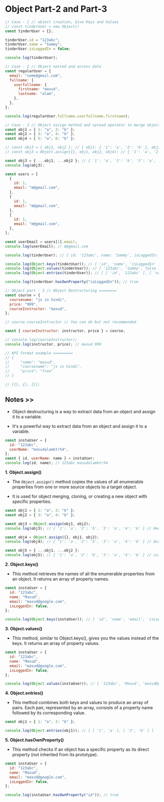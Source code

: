 # Object Part-2 and Part-3

```javascript
// Case - 1 // object creation, Give Keys and Values
// const tinderUser = new Object()
const tinderUser = {};

tinderUser.id = "123abc";
tinderUser.name = "Sammy";
tinderUser.isLoggedIn = false;

console.log(tinderUser);

// Case - 2 // Object nested and access data
const regularUser = {
  email: "some@gmail.com",
  fullname: {
    userfullname: {
      firstname: "masud",
      lastname: "alam",
    },
  },
};

console.log(regularUser.fullname.userfullname.firstname);

// Case - 3 // Object assign method and spread operator to merge objects
const obj1 = { 1: "a", 2: "b" };
const obj2 = { 3: "a", 4: "b" };
const obj4 = { 5: "a", 6: "b" };

// const obj3 = { obj1, obj2 }; // { obj1: { '1': 'a', '2': 'b' }, obj2: { '3': 'a', '4': 'b' } }
// const obj3 = Object.assign({}, obj1, obj2, obj4); // { '1': 'a', '2': 'b', '3': 'a', '4': 'b', '5': 'a', '6': 'b' }

const obj3 = { ...obj1, ...obj2 }; // { '1': 'a', '2': 'b', '3': 'a', '4': 'b' }
console.log(obj3);

const users = [
  {
    id: 1,
    email: "m@gmail.com",
  },
  {
    id: 1,
    email: "m@gmail.com",
  },
  {
    id: 1,
    email: "m@gmail.com",
  },
];

const userEmail = users[1].email;
console.log(userEmail); // m@gmail.com

console.log(tinderUser); // { id: '123abc', name: 'Sammy', isLoggedIn: false }

console.log(Object.keys(tinderUser)); // [ 'id', 'name', 'isLoggedIn' ]
console.log(Object.values(tinderUser)); // [ '123abc', 'Sammy', false ]
console.log(Object.entries(tinderUser)); // [ [ 'id', '123abc' ], [ 'name', 'Sammy' ], [ 'isLoggedIn', false ] ]

console.log(tinderUser.hasOwnProperty("isLoggedIn")); // true

// Object part - 3 // Object Destructuring ========
const course = {
  coursename: "js in hindi",
  price: "999",
  courseInstructor: "masud",
};

// course.courseInstructor // You can do but not recommended

const { courseInstructor: instructor, price } = course;

// console.log(courseInstructor);
console.log(instructor, price); // masud 999

// API format example =========
// {
//     "name": "masud",
//     "coursename": "js in hindi",
//     "price": "free"
// }

// [{}, {}, {}];
```

## Notes >>

- Object destructuring is a way to extract data from an object and assign it to a variable.

- It's a powerful way to extract data from an object and assign it to a variable.

```javascript
const instaUser = {
  id: "123abc",
  userName: "masudalamktr54",
};
const { id, userName: name } = instaUser;
console.log(id, name); // 123abc masudalamktr54
```

**1. Object.assign()**

- The `Object.assign()` method copies the values of all enumerable properties from one or more source objects to a target object.

- It is used for object merging, cloning, or creating a new object with specific properties.

```javascript
const obj1 = { 1: "a", 2: "b" };
const obj2 = { 3: "a", 4: "b" };

const obj3 = Object.assign(obj1, obj2);
console.log(obj3); // { '1': 'a', '2': 'b', '3': 'a', '4': 'b' } // Here is obj1 === obj3

const obj4 = Object.assign({}, obj1, obj2);
console.log(obj4); // { '1': 'a', '2': 'b', '3': 'a', '4': 'b' } // Assign to new empty Object (Not equal to obj1 === obj4)

const obj5 = { ...obj1, ...obj2 };
console.log(obj5); // { '1': 'a', '2': 'b', '3': 'a', '4': 'b' } // using spread operator (Not equal to obj1 === obj5)
```

**2. Object.keys()**

- This method retrieves the names of all the enumerable properties from an object. It returns an array of property names.

```javascript
const instaUser = {
  id: "123abc",
  name: "Masud",
  email: "masud@google.com",
  isLoggedIn: false,
};

console.log(Object.keys(instaUser)); // [ 'id', 'name', 'email', 'isLoggedIn' ]
```

**3. Object.values()**

- This method, similar to Object.keys(), gives you the values instead of the keys. It returns an array of property values.

```javascript
const instaUser = {
  id: "123abc",
  name: "Masud",
  email: "masud@google.com",
  isLoggedIn: false,
};

console.log(Object.values(instaUser)); // [ '123abc', 'Masud', 'masud@google.com', false ]
```

**4. Object.entries()**

- This method combines both keys and values to produce an array of pairs. Each pair, represented by an array, consists of a property name followed by its corresponding value.

```javascript
const obj1 = { 1: "a", 2: "b" };

console.log(Object.entries(obj1)); // [ [ '1', 'a' ], [ '2', 'b' ] ]
```

**5. Object.hasOwnProperty()**

- This method checks if an object has a specific property as its direct property (not inherited from its prototype).

```javascript
const instaUser = {
  id: "123abc",
  name: "Masud",
  email: "masud@google.com",
  isLoggedIn: false,
};

console.log(instaUser.hasOwnProperty("id")); // true
```
